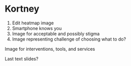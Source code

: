 # Kortney

1. Edit heatmap image
2. Smartphone knows you
3. Image for acceptable and possibly stigma
4. Image representing challenge of choosing what to do?

Image for interventions, tools, and services



Last text slides?